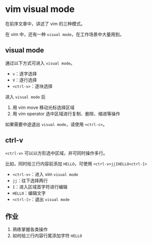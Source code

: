# vim visual mode

在前序文章中，讲述了 vim 的三种模式。

在 vim 中，还有一种 `visual mode`，在工作场景中大量用到。

## visual mode

通过以下方式可进入 `visual mode`。

+ `v`：逐字选择
+ `V`：逐行选择
+ `<ctrl-v>`：逐块选择

进入 `visual mode` 后

1. 用 vim move 移动光标选择区域
2. 用 vim operator 选中区域进行复制、删除、缩进等操作

如果需要中途退出 `visual mode`，请使用 `<ctrl-c>`。

## ctrl-v

`<ctrl-v>` 可以以方形选中区域，并可同时操作多行。

比如，同时给三行内容前添加 `HELLO`，可使用 `<ctrl-v>jjIHELLO<ctrl-[>`

+ `<ctrl-v>`：进入 vim `visual mode`
+ `jj`：往下选择两行
+ `I`：进入区域首字符进行编辑
+ `HELLO`：编辑文字
+ `<ctrl-[>`：退出 `visual mode`

## 作业

1. 熟练掌握各类操作
1. 如何给三行内容行尾添加字符 `HELLO`

